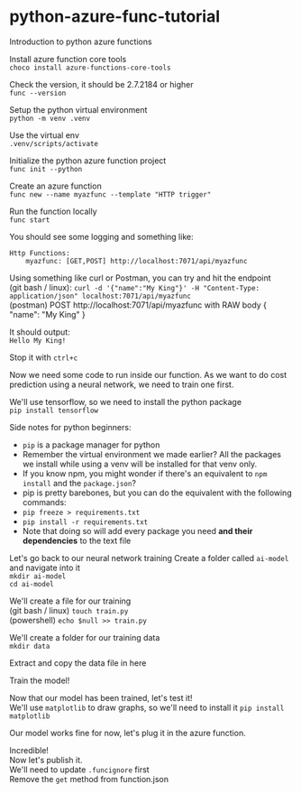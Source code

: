 # python-azure-func-tutorial  
Introduction to python azure functions  

Install azure function core tools  
``choco install azure-functions-core-tools``  

Check the version, it should be 2.7.2184 or higher  
``func --version``  

Setup the python virtual environment  
``python -m venv .venv``  

Use the virtual env  
``.venv/scripts/activate``  

Initialize the python azure function project  
``func init --python``  

Create an azure function  
``func new --name myazfunc --template "HTTP trigger"``  

Run the function locally  
``func start``  

You should see some logging and something like:  
```
Http Functions:  
    myazfunc: [GET,POST] http://localhost:7071/api/myazfunc  
```

Using something like curl or Postman, you can try and hit the endpoint  
(git bash / linux): ``curl -d '{"name":"My King"}' -H "Content-Type: application/json" localhost:7071/api/myazfunc``  
(postman) POST http://localhost:7071/api/myazfunc with RAW body { "name": "My King" }  

It should output:  
``Hello My King!``  

Stop it with ``ctrl+c``  

Now we need some code to run inside our function. As we want to do cost prediction using a neural network, we need to train one first.  

We'll use tensorflow, so we need to install the python package  
``pip install tensorflow``  

Side notes for python beginners:  
- ``pip`` is a package manager for python  
- Remember the virtual environment we made earlier? All the packages we install while using a venv will be installed for that venv only.  
- If you know npm, you might wonder if there's an equivalent to ``npm install`` and the ``package.json``?  
- pip is pretty barebones, but you can do the equivalent with the following commands:
- ``pip freeze > requirements.txt``  
- ``pip install -r requirements.txt``  
- Note that doing so will add every package you need **and their dependencies** to the text file  

Let's go back to our neural network training
Create a folder called ``ai-model`` and navigate into it  
``mkdir ai-model``  
``cd ai-model``  

We'll create a file for our training  
(git bash / linux) ``touch train.py``  
(powershell) ``echo $null >> train.py``  

We'll create a folder for our training data  
``mkdir data``  

Extract and copy the data file in here  

Train the model!  

Now that our model has been trained, let's test it!  
We'll use ``matplotlib`` to draw graphs, so we'll need to install it
``pip install matplotlib``

Our model works fine for now, let's plug it in the azure function.  

Incredible!  
Now let's publish it.  
We'll need to update ``.funcignore`` first  
Remove the ``get`` method from function.json